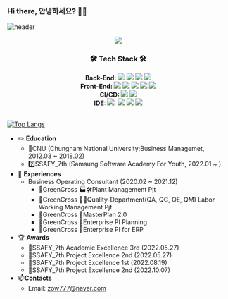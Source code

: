 ### Hi there, 안녕하세요? 👋🐢
![header](https://capsule-render.vercel.app/api?type=waving&color=gradient&height=200&section=header&text=SIWON-PARK&fontSize=60&fontAlignY=40&animation=twinkling)
<div align="center"><a href="https://www.notion.so/9e075eced05a41ef977b869101fdba66" target="_blank"><img src="https://img.shields.io/badge/Notion-000000?style=flat&logo=Notion&logoColor=white"/></a></div>
<h3 align="center">🛠 Tech Stack 🛠</h3>
<div align="center">
  <div>
    <div>
      <strong>Back-End: </strong>
      <img src="https://img.shields.io/badge/python-3670A0?style=flat&logo=python&logoColor=ffdd54"/>
      <img src="https://img.shields.io/badge/django-%23092E20.svg?style=flat&logo=django&logoColor=white"/>
      <img src="https://img.shields.io/badge/java-%23ED8B00.svg?style=flat&logo=java&logoColor=white"/>
      <img src="https://img.shields.io/badge/springboot-6DB33F?style=flat&logo=springboot&logoColor=white">
    </div>
    <div>
      <strong>Front-End: </strong>
      <img src="https://img.shields.io/badge/html5-%23E34F26.svg?style=flat&logo=html5&logoColor=white"/>
      <img src="https://img.shields.io/badge/css-1572B6?style=flat&logo=css3&logoColor=white"/>
      <img src="https://img.shields.io/badge/javascript-%23323330.svg?style=flat&logo=javascript&logoColor=%23F7DF1E"/>
      <img src=https://img.shields.io/badge/vuejs-%2335495e.svg?style=flat&logo=vuedotjs&logoColor=%234FC08D/>
      <img src=https://img.shields.io/badge/react-%2320232a.svg?style=flat&logo=react&logoColor=%2361DAFB/>
    </div>
    <div>
      <strong>CI/CD: </strong>
      <img src="https://img.shields.io/badge/docker-%230db7ed.svg?style=flat&logo=docker&logoColor=white"/>
      <img src="https://img.shields.io/badge/jenkins-%232C5263.svg?style=flat&logo=jenkins&logoColor=white"/>
    </div>
    <div>
      <strong>IDE: </strong>
        <img src="https://img.shields.io/badge/Atom-3DDC84.svg?style=flat&logo=atom&logoColor=white"/></a>&nbsp
        <img src="https://img.shields.io/badge/Visual%20Studio%20Code-0078d7.svg?style=flat&logo=visual-studio-code&logoColor=white"/>
        <img src="https://img.shields.io/badge/pycharm-143?style=flat&logo=pycharm&logoColor=black&color=green&labelColor=white"/>
        <img src="https://img.shields.io/badge/IntelliJIDEA-3f48cc.svg?style=flat&logo=intellij-idea&logoColor=white"/>
    </div>
  </div>
</div>
<br>

  [![Top Langs](https://github-readme-stats.vercel.app/api/top-langs/?username=siwon-park&langs_count=8&layout=compact&theme=ayu-mirage)](https://github.com/anuraghazra/github-readme-stats)
<br>
- ✏️ <strong>Education</strong>
    -  🏫CNU (Chungnam National University;Business Managemet, 2012.03 ~ 2018.02)
    -  7️⃣SSAFY_7th (Samsung Software Academy For Youth, 2022.01 ~ )
- 💼 <strong>Experiences</strong>
    - Business Operating Consultant (2020.02 ~ 2021.12)
      - 💊GreenCross 🏭🛠️Plant Management Pjt
      - 💊GreenCross 🔬🧪Quality-Department(QA, QC, QE, QM) Labor Working Management Pjt
      - 💊GreenCross 🏢MasterPlan 2.0
      - 💊GreenCross 🏢Enterprise PI Planning
      - 💊GreenCross 🏢Enterprise PI for ERP
- 🏆 <strong>Awards</strong>
    - 🥉SSAFY_7th Academic Excellence 3rd (2022.05.27)
    - 🥈SSAFY_7th Project Excellence 2nd (2022.05.27)
    - 🏅SSAFY_7th Project Excellence 1st (2022.08.19)
    - 🥈SSAFY_7th Project Excellence 2nd (2022.10.07)
- 📫<strong>Contacts</strong>
    - Email: zow777@naver.com
